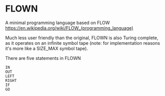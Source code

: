 # FLOWN

A minimal programming language based on FLOW https://en.wikipedia.org/wiki/FLOW_(programming_language)

Much less user friendly than the original, FLOWN is also Turing complete, as it operates on an infinite symbol tape (note: for implementation reasons it's more like a SIZE_MAX symbol tape).

There are five statements in FLOWN
```
IN
OUT
LEFT
RIGHT
IF
GO
```
